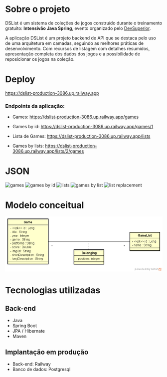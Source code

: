 # Sobre o projeto

DSList é um sistema de coleções de jogos construído durante o treinamento gratuito: **Intensivão Java Spring**, evento organizado pelo [DevSuperior](https://devsuperior.com "Site - DevSuperior").

A aplicação DSList é um projeto backend de API que se destaca pelo uso de uma arquitetura em camadas, seguindo as melhores práticas de desenvolvimento. Com recursos de listagem com detalhes resumidos, apresentação completa dos dados dos jogos e a possibilidade de reposicionar os jogos na coleção.

# Deploy

https://dslist-production-3086.up.railway.app

### Endpoints da aplicação:

- Games: https://dslist-production-3086.up.railway.app/games

- Games by id: https://dslist-production-3086.up.railway.app/games/1

- Lista de Games: https://dslist-production-3086.up.railway.app/lists

- Games by lists: https://dslist-production-3086.up.railway.app/lists/2/games


# JSON
![games](https://github.com/Jessica-Almeida/imgs-dslist/blob/main/games.png?raw=true)
![games by id](https://github.com/Jessica-Almeida/imgs-dslist/blob/main/games-by-id.png?raw=true)
![lists](https://github.com/Jessica-Almeida/imgs-dslist/blob/main/lists.png?raw=true)
![games by list](https://github.com/Jessica-Almeida/imgs-dslist/blob/main/games-by-list.png?raw=true)
![list replacement](https://github.com/Jessica-Almeida/imgs-dslist/blob/main/list-replacement.png?raw=true)

# Modelo conceitual

![Modelo Conceitual](https://raw.githubusercontent.com/devsuperior/java-spring-dslist/main/resources/dslist-model.png)

# Tecnologias utilizadas

## Back-end

- Java
- Spring Boot
- JPA / Hibernate
- Maven

## Implantação em produção

- Back-end: Railway
- Banco de dados: Postgresql

